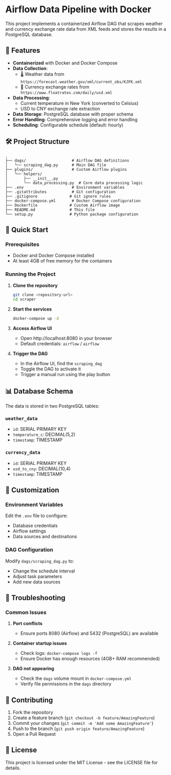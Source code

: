 # Airflow Data Pipeline with Docker

This project implements a containerized Airflow DAG that scrapes weather and currency exchange rate data from XML feeds and stores the results in a PostgreSQL database.

## 🚀 Features

- **Containerized** with Docker and Docker Compose
- **Data Collection**:
  - 🌡️ Weather data from `https://forecast.weather.gov/xml/current_obs/KJFK.xml`
  - 💱 Currency exchange rates from `https://www.floatrates.com/daily/usd.xml`
- **Data Processing**:
  - Current temperature in New York (converted to Celsius)
  - USD to CNY exchange rate extraction
- **Data Storage**: PostgreSQL database with proper schema
- **Error Handling**: Comprehensive logging and error handling
- **Scheduling**: Configurable schedule (default: hourly)

## 🛠️ Project Structure

```
.
├── dags/                    # Airflow DAG definitions
│   └── scraping_dag.py      # Main DAG file
├── plugins/                 # Custom Airflow plugins
│   └── helpers/
│       ├── __init__.py
│       └── data_processing.py  # Core data processing logic
├── .env                     # Environment variables
├── .gitattributes           # Git configuration
├── .gitignore              # Git ignore rules
├── docker-compose.yml       # Docker Compose configuration
├── Dockerfile              # Custom Airflow image
├── README.md               # This file
└── setup.py                # Python package configuration
```

## 🚀 Quick Start

### Prerequisites

- Docker and Docker Compose installed
- At least 4GB of free memory for the containers

### Running the Project

1. **Clone the repository**
   ```bash
   git clone <repository-url>
   cd scraper
   ```

2. **Start the services**
   ```bash
   docker-compose up -d
   ```

3. **Access Airflow UI**
   - Open http://localhost:8080 in your browser
   - Default credentials: `airflow` / `airflow`

4. **Trigger the DAG**
   - In the Airflow UI, find the `scraping_dag`
   - Toggle the DAG to activate it
   - Trigger a manual run using the play button

## 📊 Database Schema

The data is stored in two PostgreSQL tables:

### `weather_data`
- `id`: SERIAL PRIMARY KEY
- `temperature_c`: DECIMAL(5,2)
- `timestamp`: TIMESTAMP

### `currency_data`
- `id`: SERIAL PRIMARY KEY
- `usd_to_cny`: DECIMAL(10,4)
- `timestamp`: TIMESTAMP

## 🔧 Customization

### Environment Variables
Edit the `.env` file to configure:
- Database credentials
- Airflow settings
- Data sources and destinations

### DAG Configuration
Modify `dags/scraping_dag.py` to:
- Change the schedule interval
- Adjust task parameters
- Add new data sources

## 🐛 Troubleshooting

### Common Issues

1. **Port conflicts**
   - Ensure ports 8080 (Airflow) and 5432 (PostgreSQL) are available

2. **Container startup issues**
   - Check logs: `docker-compose logs -f`
   - Ensure Docker has enough resources (4GB+ RAM recommended)

3. **DAG not appearing**
   - Check the `dags` volume mount in `docker-compose.yml`
   - Verify file permissions in the `dags` directory

## 🤝 Contributing

1. Fork the repository
2. Create a feature branch (`git checkout -b feature/AmazingFeature`)
3. Commit your changes (`git commit -m 'Add some AmazingFeature'`)
4. Push to the branch (`git push origin feature/AmazingFeature`)
5. Open a Pull Request

## 📄 License

This project is licensed under the MIT License - see the LICENSE file for details.
